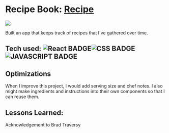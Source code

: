 # Recipe Book: <a href="https://recipesfromaroundtheworld.netlify.app/" target="_blank">Recipe</a>
<a href="https://recipesfromaroundtheworld.netlify.app/" target="_blank"><img src="https://media.giphy.com/media/w1uJbjujrkZOf9U5wy/giphy.gif" /></a>


Built an app that keeps track of recipes that I've gathered over time.

## Tech used: ![React BADGE](https://img.shields.io/static/v1?label=|&message=React&color=23555f&style=plastic&logo=React)![CSS BADGE](https://img.shields.io/static/v1?label=|&message=CSS3&color=285f65&style=plastic&logo=css3)![JAVASCRIPT BADGE](https://img.shields.io/static/v1?label=|&message=JAVASCRIPT&color=3c7f5d&style=plastic&logo=javascript)

 

## Optimizations
When I improve this project, I would add serving size and chef notes. I also might make ingredients and instructions into their own components so that I can reuse them.
## Lessons Learned:


Acknowledgement to Brad Traversy
